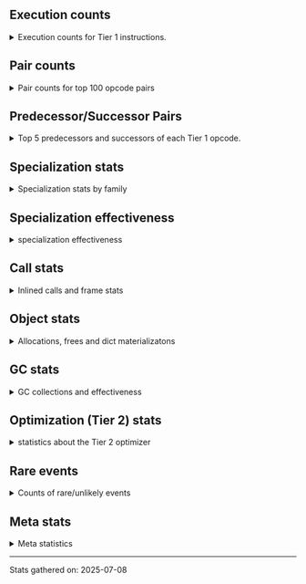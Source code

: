 ## Execution counts

<details>
<summary> Execution counts for Tier 1 instructions. </summary>


The "miss ratio" column shows the percentage of times the instruction
executed that it deoptimized. When this happens, the base unspecialized
instruction is not counted.

<table>
<thead>
<tr>
<th align="left">Name</th>
<th align="right">Base Count</th>
<th align="right">Head Count</th>
<th align="right">Change</th>
</tr>
</thead>
<tbody>
<tr>
<td align="left">LOAD_SMALL_INT</td>
<td align="right">8,039,880</td>
<td align="right">8,039,880</td>
<td align="right">0.0%</td>
</tr>
<tr>
<td align="left">LOAD_FAST_BORROW</td>
<td align="right">7,544,200</td>
<td align="right">7,544,200</td>
<td align="right">0.0%</td>
</tr>
<tr>
<td align="left">LOAD_FAST_BORROW_LOAD_FAST_BORROW</td>
<td align="right">5,132,380</td>
<td align="right">5,132,380</td>
<td align="right">0.0%</td>
</tr>
<tr>
<td align="left">STORE_FAST</td>
<td align="right">4,371,980</td>
<td align="right">4,371,980</td>
<td align="right">0.0%</td>
</tr>
<tr>
<td align="left">ENTER_EXECUTOR</td>
<td align="right">4,341,120</td>
<td align="right">4,341,120</td>
<td align="right">0.0%</td>
</tr>
<tr>
<td align="left">POP_JUMP_IF_FALSE</td>
<td align="right">3,288,280</td>
<td align="right">3,288,280</td>
<td align="right">0.0%</td>
</tr>
<tr>
<td align="left">BINARY_OP_SUBSCR_LIST_INT</td>
<td align="right">3,287,440</td>
<td align="right">3,287,440</td>
<td align="right">0.0%</td>
</tr>
<tr>
<td align="left">BINARY_OP_ADD_INT</td>
<td align="right">2,665,840</td>
<td align="right">2,665,840</td>
<td align="right">0.0%</td>
</tr>
<tr>
<td align="left">LOAD_CONST</td>
<td align="right">2,579,760</td>
<td align="right">2,579,760</td>
<td align="right">0.0%</td>
</tr>
<tr>
<td align="left">COMPARE_OP_INT</td>
<td align="right">2,550,980</td>
<td align="right">2,550,980</td>
<td align="right">0.0%</td>
</tr>
<tr>
<td align="left">PUSH_NULL</td>
<td align="right">1,917,680</td>
<td align="right">1,917,680</td>
<td align="right">0.0%</td>
</tr>
<tr>
<td align="left">COPY</td>
<td align="right">1,917,200</td>
<td align="right">1,917,200</td>
<td align="right">0.0%</td>
</tr>
<tr>
<td align="left">SWAP</td>
<td align="right">1,917,200</td>
<td align="right">1,917,200</td>
<td align="right">0.0%</td>
</tr>
<tr>
<td align="left">CALL_BUILTIN_FAST</td>
<td align="right">1,917,160</td>
<td align="right">1,917,160</td>
<td align="right">0.0%</td>
</tr>
<tr>
<td align="left">BINARY_OP_SUBTRACT_INT</td>
<td align="right">1,418,100</td>
<td align="right">1,418,100</td>
<td align="right">0.0%</td>
</tr>
<tr>
<td align="left">STORE_SUBSCR_LIST_INT</td>
<td align="right">1,188,320</td>
<td align="right">1,188,320</td>
<td align="right">0.0%</td>
</tr>
<tr>
<td align="left">BINARY_OP_SUBSCR_LIST_SLICE</td>
<td align="right">1,187,240</td>
<td align="right">1,187,240</td>
<td align="right">0.0%</td>
</tr>
<tr>
<td align="left">POP_TOP</td>
<td align="right">958,960</td>
<td align="right">958,960</td>
<td align="right">0.0%</td>
</tr>
<tr>
<td align="left">TO_BOOL_INT</td>
<td align="right">737,080</td>
<td align="right">737,080</td>
<td align="right">0.0%</td>
</tr>
<tr>
<td align="left">STORE_SLICE</td>
<td align="right">695,880</td>
<td align="right">695,880</td>
<td align="right">0.0%</td>
</tr>
<tr>
<td align="left">BUILD_SLICE</td>
<td align="right">695,880</td>
<td align="right">695,880</td>
<td align="right">0.0%</td>
</tr>
<tr>
<td align="left">NOT_TAKEN</td>
<td align="right">655,680</td>
<td align="right">655,680</td>
<td align="right">0.0%</td>
</tr>
<tr>
<td align="left">JUMP_BACKWARD_JIT</td>
<td align="right">491,580</td>
<td align="right">491,580</td>
<td align="right">0.0%</td>
</tr>
<tr>
<td align="left">NOP</td>
<td align="right">82,020</td>
<td align="right">82,020</td>
<td align="right">0.0%</td>
</tr>
<tr>
<td align="left">LOAD_FAST</td>
<td align="right">1,080</td>
<td align="right">1,080</td>
<td align="right">0.0%</td>
</tr>
<tr>
<td align="left">CALL</td>
<td align="right">840</td>
<td align="right">840</td>
<td align="right">0.0%</td>
</tr>
<tr>
<td align="left">BINARY_OP</td>
<td align="right">720</td>
<td align="right">720</td>
<td align="right">0.0%</td>
</tr>
<tr>
<td align="left">LOAD_ATTR</td>
<td align="right">660</td>
<td align="right">660</td>
<td align="right">0.0%</td>
</tr>
<tr>
<td align="left">RETURN_VALUE</td>
<td align="right">420</td>
<td align="right">420</td>
<td align="right">0.0%</td>
</tr>
<tr>
<td align="left">LOAD_GLOBAL</td>
<td align="right">400</td>
<td align="right">400</td>
<td align="right">0.0%</td>
</tr>
<tr>
<td align="left">COMPARE_OP</td>
<td align="right">280</td>
<td align="right">280</td>
<td align="right">0.0%</td>
</tr>
<tr>
<td align="left">RESUME_CHECK</td>
<td align="right">280</td>
<td align="right">280</td>
<td align="right">0.0%</td>
</tr>
<tr>
<td align="left">CALL_BUILTIN_CLASS</td>
<td align="right">240</td>
<td align="right">240</td>
<td align="right">0.0%</td>
</tr>
<tr>
<td align="left">CALL_NON_PY_GENERAL</td>
<td align="right">240</td>
<td align="right">240</td>
<td align="right">0.0%</td>
</tr>
<tr>
<td align="left">LOAD_GLOBAL_BUILTIN</td>
<td align="right">240</td>
<td align="right">240</td>
<td align="right">0.0%</td>
</tr>
<tr>
<td align="left">TO_BOOL</td>
<td align="right">160</td>
<td align="right">160</td>
<td align="right">0.0%</td>
</tr>
<tr>
<td align="left">CALL_PY_EXACT_ARGS</td>
<td align="right">160</td>
<td align="right">160</td>
<td align="right">0.0%</td>
</tr>
<tr>
<td align="left">LOAD_ATTR_INSTANCE_VALUE</td>
<td align="right">160</td>
<td align="right">160</td>
<td align="right">0.0%</td>
</tr>
<tr>
<td align="left">LOAD_GLOBAL_MODULE</td>
<td align="right">160</td>
<td align="right">160</td>
<td align="right">0.0%</td>
</tr>
<tr>
<td align="left">RESUME</td>
<td align="right">140</td>
<td align="right">140</td>
<td align="right">0.0%</td>
</tr>
<tr>
<td align="left">BUILD_TUPLE</td>
<td align="right">120</td>
<td align="right">120</td>
<td align="right">0.0%</td>
</tr>
<tr>
<td align="left">LOAD_ATTR_MODULE</td>
<td align="right">120</td>
<td align="right">120</td>
<td align="right">0.0%</td>
</tr>
<tr>
<td align="left">JUMP_BACKWARD</td>
<td align="right">100</td>
<td align="right">100</td>
<td align="right">0.0%</td>
</tr>
<tr>
<td align="left">STORE_SUBSCR</td>
<td align="right">80</td>
<td align="right">80</td>
<td align="right">0.0%</td>
</tr>
<tr>
<td align="left">FOR_ITER</td>
<td align="right">80</td>
<td align="right">80</td>
<td align="right">0.0%</td>
</tr>
<tr>
<td align="left">LOAD_ATTR_METHOD_NO_DICT</td>
<td align="right">80</td>
<td align="right">80</td>
<td align="right">0.0%</td>
</tr>
<tr>
<td align="left">LOAD_ATTR_METHOD_WITH_VALUES</td>
<td align="right">80</td>
<td align="right">80</td>
<td align="right">0.0%</td>
</tr>
<tr>
<td align="left">CALL_FUNCTION_EX</td>
<td align="right">60</td>
<td align="right">60</td>
<td align="right">0.0%</td>
</tr>
<tr>
<td align="left">INTERPRETER_EXIT</td>
<td align="right">60</td>
<td align="right">60</td>
<td align="right">0.0%</td>
</tr>
<tr>
<td align="left">MAKE_FUNCTION</td>
<td align="right">60</td>
<td align="right">60</td>
<td align="right">0.0%</td>
</tr>
<tr>
<td align="left">POP_ITER</td>
<td align="right">60</td>
<td align="right">60</td>
<td align="right">0.0%</td>
</tr>
<tr>
<td align="left">COPY_FREE_VARS</td>
<td align="right">60</td>
<td align="right">60</td>
<td align="right">0.0%</td>
</tr>
<tr>
<td align="left">IS_OP</td>
<td align="right">60</td>
<td align="right">60</td>
<td align="right">0.0%</td>
</tr>
<tr>
<td align="left">JUMP_FORWARD</td>
<td align="right">60</td>
<td align="right">60</td>
<td align="right">0.0%</td>
</tr>
<tr>
<td align="left">LOAD_DEREF</td>
<td align="right">60</td>
<td align="right">60</td>
<td align="right">0.0%</td>
</tr>
<tr>
<td align="left">LOAD_FAST_LOAD_FAST</td>
<td align="right">60</td>
<td align="right">60</td>
<td align="right">0.0%</td>
</tr>
<tr>
<td align="left">MAKE_CELL</td>
<td align="right">60</td>
<td align="right">60</td>
<td align="right">0.0%</td>
</tr>
<tr>
<td align="left">POP_JUMP_IF_NOT_NONE</td>
<td align="right">60</td>
<td align="right">60</td>
<td align="right">0.0%</td>
</tr>
<tr>
<td align="left">POP_JUMP_IF_TRUE</td>
<td align="right">60</td>
<td align="right">60</td>
<td align="right">0.0%</td>
</tr>
<tr>
<td align="left">SET_FUNCTION_ATTRIBUTE</td>
<td align="right">60</td>
<td align="right">60</td>
<td align="right">0.0%</td>
</tr>
<tr>
<td align="left">STORE_DEREF</td>
<td align="right">60</td>
<td align="right">60</td>
<td align="right">0.0%</td>
</tr>
<tr>
<td align="left">STORE_FAST_STORE_FAST</td>
<td align="right">60</td>
<td align="right">60</td>
<td align="right">0.0%</td>
</tr>
<tr>
<td align="left">UNPACK_SEQUENCE</td>
<td align="right">40</td>
<td align="right">40</td>
<td align="right">0.0%</td>
</tr>
<tr>
<td align="left">BINARY_OP_SUBSCR_TUPLE_INT</td>
<td align="right">40</td>
<td align="right">40</td>
<td align="right">0.0%</td>
</tr>
<tr>
<td align="left">BINARY_OP_SUBTRACT_FLOAT</td>
<td align="right">40</td>
<td align="right">40</td>
<td align="right">0.0%</td>
</tr>
<tr>
<td align="left">CALL_METHOD_DESCRIPTOR_NOARGS</td>
<td align="right">40</td>
<td align="right">40</td>
<td align="right">0.0%</td>
</tr>
<tr>
<td align="left">CALL_METHOD_DESCRIPTOR_O</td>
<td align="right">40</td>
<td align="right">40</td>
<td align="right">0.0%</td>
</tr>
<tr>
<td align="left">CALL_PY_GENERAL</td>
<td align="right">40</td>
<td align="right">40</td>
<td align="right">0.0%</td>
</tr>
<tr>
<td align="left">TO_BOOL_BOOL</td>
<td align="right">40</td>
<td align="right">40</td>
<td align="right">0.0%</td>
</tr>
<tr>
<td align="left">UNPACK_SEQUENCE_TWO_TUPLE</td>
<td align="right">40</td>
<td align="right">40</td>
<td align="right">0.0%</td>
</tr>
</tbody>
</table>


</details>

## Pair counts

<details>
<summary> Pair counts for top 100 opcode pairs </summary>


Pairs of specialized operations that deoptimize and are then followed by
the corresponding unspecialized instruction are not counted as pairs.

Not included in comparative output.


</details>

## Predecessor/Successor Pairs

<details>
<summary> Top 5 predecessors and successors of each Tier 1 opcode. </summary>


This does not include the unspecialized instructions that occur after a
specialized instruction deoptimizes.

Not included in comparative output.


</details>

## Specialization stats

<details>
<summary> Specialization stats by family </summary>

### BINARY_OP

<details>
<summary> specialization stats for BINARY_OP family </summary>

<table>
<thead>
<tr>
<th align="left">Kind</th>
<th align="right">Base Count</th>
<th align="right">Base Ratio</th>
<th align="right">Head Count</th>
<th align="right">Head Ratio</th>
<th align="right">Change</th>
</tr>
</thead>
<tbody>
<tr>
<td align="left">
deferred
<details>
<summary>ⓘ</summary>

Lists the number of "deferred" (i.e. not specialized) instructions executed.
</details>
</td>
<td align="right">360</td>
<td align="right">0.0%</td>
<td align="right">360</td>
<td align="right">0.0%</td>
<td align="right">0.0%</td>
</tr>
<tr>
<td align="left">
hit
<details>
<summary>ⓘ</summary>

Specialized instructions that complete.
</details>
</td>
<td align="right">887,312,280</td>
<td align="right">100.0%</td>
<td align="right">887,312,280</td>
<td align="right">100.0%</td>
<td align="right">0.0%</td>
</tr>
</tbody>
</table>

<table>
<thead>
<tr>
<th align="left">Success</th>
<th align="right">Base Count</th>
<th align="right">Base Ratio</th>
<th align="right">Head Count</th>
<th align="right">Head Ratio</th>
<th align="right">Change</th>
</tr>
</thead>
<tbody>
<tr>
<td align="left">Success</td>
<td align="right">360</td>
<td align="right">100.0%</td>
<td align="right">360</td>
<td align="right">100.0%</td>
<td align="right">0.0%</td>
</tr>
<tr>
<td align="left">Failure</td>
<td align="right">0</td>
<td align="right">0.0%</td>
<td align="right">0</td>
<td align="right">0.0%</td>
<td align="right"></td>
</tr>
</tbody>
</table>


</details>

### CALL

<details>
<summary> specialization stats for CALL family </summary>

<table>
<thead>
<tr>
<th align="left">Kind</th>
<th align="right">Base Count</th>
<th align="right">Base Ratio</th>
<th align="right">Head Count</th>
<th align="right">Head Ratio</th>
<th align="right">Change</th>
</tr>
</thead>
<tbody>
<tr>
<td align="left">
deferred
<details>
<summary>ⓘ</summary>

Lists the number of "deferred" (i.e. not specialized) instructions executed.
</details>
</td>
<td align="right">420</td>
<td align="right">0.0%</td>
<td align="right">420</td>
<td align="right">0.0%</td>
<td align="right">0.0%</td>
</tr>
<tr>
<td align="left">
hit
<details>
<summary>ⓘ</summary>

Specialized instructions that complete.
</details>
</td>
<td align="right">74,823,920</td>
<td align="right">100.0%</td>
<td align="right">74,823,920</td>
<td align="right">100.0%</td>
<td align="right">0.0%</td>
</tr>
</tbody>
</table>

<table>
<thead>
<tr>
<th align="left">Success</th>
<th align="right">Base Count</th>
<th align="right">Base Ratio</th>
<th align="right">Head Count</th>
<th align="right">Head Ratio</th>
<th align="right">Change</th>
</tr>
</thead>
<tbody>
<tr>
<td align="left">Success</td>
<td align="right">420</td>
<td align="right">100.0%</td>
<td align="right">420</td>
<td align="right">100.0%</td>
<td align="right">0.0%</td>
</tr>
<tr>
<td align="left">Failure</td>
<td align="right">0</td>
<td align="right">0.0%</td>
<td align="right">0</td>
<td align="right">0.0%</td>
<td align="right"></td>
</tr>
</tbody>
</table>


</details>

### COMPARE_OP

<details>
<summary> specialization stats for COMPARE_OP family </summary>

<table>
<thead>
<tr>
<th align="left">Kind</th>
<th align="right">Base Count</th>
<th align="right">Base Ratio</th>
<th align="right">Head Count</th>
<th align="right">Head Ratio</th>
<th align="right">Change</th>
</tr>
</thead>
<tbody>
<tr>
<td align="left">
deferred
<details>
<summary>ⓘ</summary>

Lists the number of "deferred" (i.e. not specialized) instructions executed.
</details>
</td>
<td align="right">140</td>
<td align="right">0.0%</td>
<td align="right">140</td>
<td align="right">0.0%</td>
<td align="right">0.0%</td>
</tr>
<tr>
<td align="left">
hit
<details>
<summary>ⓘ</summary>

Specialized instructions that complete.
</details>
</td>
<td align="right">170,598,460</td>
<td align="right">100.0%</td>
<td align="right">170,598,460</td>
<td align="right">100.0%</td>
<td align="right">0.0%</td>
</tr>
</tbody>
</table>

<table>
<thead>
<tr>
<th align="left">Success</th>
<th align="right">Base Count</th>
<th align="right">Base Ratio</th>
<th align="right">Head Count</th>
<th align="right">Head Ratio</th>
<th align="right">Change</th>
</tr>
</thead>
<tbody>
<tr>
<td align="left">Success</td>
<td align="right">140</td>
<td align="right">100.0%</td>
<td align="right">140</td>
<td align="right">100.0%</td>
<td align="right">0.0%</td>
</tr>
<tr>
<td align="left">Failure</td>
<td align="right">0</td>
<td align="right">0.0%</td>
<td align="right">0</td>
<td align="right">0.0%</td>
<td align="right"></td>
</tr>
</tbody>
</table>


</details>

### FOR_ITER

<details>
<summary> specialization stats for FOR_ITER family </summary>

<table>
<thead>
<tr>
<th align="left">Kind</th>
<th align="right">Base Count</th>
<th align="right">Base Ratio</th>
<th align="right">Head Count</th>
<th align="right">Head Ratio</th>
<th align="right">Change</th>
</tr>
</thead>
<tbody>
<tr>
<td align="left">
deferred
<details>
<summary>ⓘ</summary>

Lists the number of "deferred" (i.e. not specialized) instructions executed.
</details>
</td>
<td align="right">60</td>
<td align="right">75.0%</td>
<td align="right">60</td>
<td align="right">75.0%</td>
<td align="right">0.0%</td>
</tr>
</tbody>
</table>

<table>
<thead>
<tr>
<th align="left">Success</th>
<th align="right">Base Count</th>
<th align="right">Base Ratio</th>
<th align="right">Head Count</th>
<th align="right">Head Ratio</th>
<th align="right">Change</th>
</tr>
</thead>
<tbody>
<tr>
<td align="left">Success</td>
<td align="right">0</td>
<td align="right">0.0%</td>
<td align="right">0</td>
<td align="right">0.0%</td>
<td align="right"></td>
</tr>
<tr>
<td align="left">Failure</td>
<td align="right">20</td>
<td align="right">100.0%</td>
<td align="right">20</td>
<td align="right">100.0%</td>
<td align="right">0.0%</td>
</tr>
</tbody>
</table>

<table>
<thead>
<tr>
<th align="left">Failure kind</th>
<th align="right">Base Count</th>
<th align="right">Base Ratio</th>
<th align="right">Head Count</th>
<th align="right">Head Ratio</th>
<th align="right">Change</th>
</tr>
</thead>
<tbody>
<tr>
<td align="left">dict values</td>
<td align="right">20</td>
<td align="right">100.0%</td>
<td align="right">20</td>
<td align="right">100.0%</td>
<td align="right">0.0%</td>
</tr>
</tbody>
</table>


</details>

### LOAD_ATTR

<details>
<summary> specialization stats for LOAD_ATTR family </summary>

<table>
<thead>
<tr>
<th align="left">Kind</th>
<th align="right">Base Count</th>
<th align="right">Base Ratio</th>
<th align="right">Head Count</th>
<th align="right">Head Ratio</th>
<th align="right">Change</th>
</tr>
</thead>
<tbody>
<tr>
<td align="left">
deferred
<details>
<summary>ⓘ</summary>

Lists the number of "deferred" (i.e. not specialized) instructions executed.
</details>
</td>
<td align="right">400</td>
<td align="right">36.4%</td>
<td align="right">400</td>
<td align="right">36.4%</td>
<td align="right">0.0%</td>
</tr>
<tr>
<td align="left">
hit
<details>
<summary>ⓘ</summary>

Specialized instructions that complete.
</details>
</td>
<td align="right">440</td>
<td align="right">40.0%</td>
<td align="right">440</td>
<td align="right">40.0%</td>
<td align="right">0.0%</td>
</tr>
</tbody>
</table>

<table>
<thead>
<tr>
<th align="left">Success</th>
<th align="right">Base Count</th>
<th align="right">Base Ratio</th>
<th align="right">Head Count</th>
<th align="right">Head Ratio</th>
<th align="right">Change</th>
</tr>
</thead>
<tbody>
<tr>
<td align="left">Success</td>
<td align="right">200</td>
<td align="right">76.9%</td>
<td align="right">200</td>
<td align="right">76.9%</td>
<td align="right">0.0%</td>
</tr>
<tr>
<td align="left">Failure</td>
<td align="right">60</td>
<td align="right">23.1%</td>
<td align="right">60</td>
<td align="right">23.1%</td>
<td align="right">0.0%</td>
</tr>
</tbody>
</table>

<table>
<thead>
<tr>
<th align="left">Failure kind</th>
<th align="right">Base Count</th>
<th align="right">Base Ratio</th>
<th align="right">Head Count</th>
<th align="right">Head Ratio</th>
<th align="right">Change</th>
</tr>
</thead>
<tbody>
<tr>
<td align="left">method</td>
<td align="right">40</td>
<td align="right">66.7%</td>
<td align="right">40</td>
<td align="right">66.7%</td>
<td align="right">0.0%</td>
</tr>
</tbody>
</table>


</details>

### LOAD_GLOBAL

<details>
<summary> specialization stats for LOAD_GLOBAL family </summary>

<table>
<thead>
<tr>
<th align="left">Kind</th>
<th align="right">Base Count</th>
<th align="right">Base Ratio</th>
<th align="right">Head Count</th>
<th align="right">Head Ratio</th>
<th align="right">Change</th>
</tr>
</thead>
<tbody>
<tr>
<td align="left">
deferred
<details>
<summary>ⓘ</summary>

Lists the number of "deferred" (i.e. not specialized) instructions executed.
</details>
</td>
<td align="right">200</td>
<td align="right">25.0%</td>
<td align="right">200</td>
<td align="right">25.0%</td>
<td align="right">0.0%</td>
</tr>
<tr>
<td align="left">
hit
<details>
<summary>ⓘ</summary>

Specialized instructions that complete.
</details>
</td>
<td align="right">400</td>
<td align="right">50.0%</td>
<td align="right">400</td>
<td align="right">50.0%</td>
<td align="right">0.0%</td>
</tr>
</tbody>
</table>

<table>
<thead>
<tr>
<th align="left">Success</th>
<th align="right">Base Count</th>
<th align="right">Base Ratio</th>
<th align="right">Head Count</th>
<th align="right">Head Ratio</th>
<th align="right">Change</th>
</tr>
</thead>
<tbody>
<tr>
<td align="left">Success</td>
<td align="right">200</td>
<td align="right">100.0%</td>
<td align="right">200</td>
<td align="right">100.0%</td>
<td align="right">0.0%</td>
</tr>
<tr>
<td align="left">Failure</td>
<td align="right">0</td>
<td align="right">0.0%</td>
<td align="right">0</td>
<td align="right">0.0%</td>
<td align="right"></td>
</tr>
</tbody>
</table>


</details>

### STORE_SLICE

<details>
<summary> specialization stats for STORE_SLICE family </summary>

<table>
<thead>
<tr>
<th align="left">Kind</th>
<th align="right">Base Count</th>
<th align="right">Base Ratio</th>
<th align="right">Head Count</th>
<th align="right">Head Ratio</th>
<th align="right">Change</th>
</tr>
</thead>
<tbody>
<tr>
<td align="left">
deferred
<details>
<summary>ⓘ</summary>

Lists the number of "deferred" (i.e. not specialized) instructions executed.
</details>
</td>
<td align="right">695,880</td>
<td align="right">100.0%</td>
<td align="right">695,880</td>
<td align="right">100.0%</td>
<td align="right">0.0%</td>
</tr>
</tbody>
</table>


</details>

### STORE_SUBSCR

<details>
<summary> specialization stats for STORE_SUBSCR family </summary>

<table>
<thead>
<tr>
<th align="left">Kind</th>
<th align="right">Base Count</th>
<th align="right">Base Ratio</th>
<th align="right">Head Count</th>
<th align="right">Head Ratio</th>
<th align="right">Change</th>
</tr>
</thead>
<tbody>
<tr>
<td align="left">
deferred
<details>
<summary>ⓘ</summary>

Lists the number of "deferred" (i.e. not specialized) instructions executed.
</details>
</td>
<td align="right">40</td>
<td align="right">0.0%</td>
<td align="right">40</td>
<td align="right">0.0%</td>
<td align="right">0.0%</td>
</tr>
<tr>
<td align="left">
hit
<details>
<summary>ⓘ</summary>

Specialized instructions that complete.
</details>
</td>
<td align="right">53,050,700</td>
<td align="right">100.0%</td>
<td align="right">53,050,700</td>
<td align="right">100.0%</td>
<td align="right">0.0%</td>
</tr>
</tbody>
</table>

<table>
<thead>
<tr>
<th align="left">Success</th>
<th align="right">Base Count</th>
<th align="right">Base Ratio</th>
<th align="right">Head Count</th>
<th align="right">Head Ratio</th>
<th align="right">Change</th>
</tr>
</thead>
<tbody>
<tr>
<td align="left">Success</td>
<td align="right">40</td>
<td align="right">100.0%</td>
<td align="right">40</td>
<td align="right">100.0%</td>
<td align="right">0.0%</td>
</tr>
<tr>
<td align="left">Failure</td>
<td align="right">0</td>
<td align="right">0.0%</td>
<td align="right">0</td>
<td align="right">0.0%</td>
<td align="right"></td>
</tr>
</tbody>
</table>


</details>

### TO_BOOL

<details>
<summary> specialization stats for TO_BOOL family </summary>

<table>
<thead>
<tr>
<th align="left">Kind</th>
<th align="right">Base Count</th>
<th align="right">Base Ratio</th>
<th align="right">Head Count</th>
<th align="right">Head Ratio</th>
<th align="right">Change</th>
</tr>
</thead>
<tbody>
<tr>
<td align="left">
deferred
<details>
<summary>ⓘ</summary>

Lists the number of "deferred" (i.e. not specialized) instructions executed.
</details>
</td>
<td align="right">100</td>
<td align="right">0.0%</td>
<td align="right">100</td>
<td align="right">0.0%</td>
<td align="right">0.0%</td>
</tr>
<tr>
<td align="left">
hit
<details>
<summary>ⓘ</summary>

Specialized instructions that complete.
</details>
</td>
<td align="right">121,111,520</td>
<td align="right">100.0%</td>
<td align="right">121,111,520</td>
<td align="right">100.0%</td>
<td align="right">0.0%</td>
</tr>
</tbody>
</table>

<table>
<thead>
<tr>
<th align="left">Success</th>
<th align="right">Base Count</th>
<th align="right">Base Ratio</th>
<th align="right">Head Count</th>
<th align="right">Head Ratio</th>
<th align="right">Change</th>
</tr>
</thead>
<tbody>
<tr>
<td align="left">Success</td>
<td align="right">40</td>
<td align="right">66.7%</td>
<td align="right">40</td>
<td align="right">66.7%</td>
<td align="right">0.0%</td>
</tr>
<tr>
<td align="left">Failure</td>
<td align="right">20</td>
<td align="right">33.3%</td>
<td align="right">20</td>
<td align="right">33.3%</td>
<td align="right">0.0%</td>
</tr>
</tbody>
</table>

<table>
<thead>
<tr>
<th align="left">Failure kind</th>
<th align="right">Base Count</th>
<th align="right">Base Ratio</th>
<th align="right">Head Count</th>
<th align="right">Head Ratio</th>
<th align="right">Change</th>
</tr>
</thead>
<tbody>
<tr>
<td align="left">sequence</td>
<td align="right">20</td>
<td align="right">100.0%</td>
<td align="right">20</td>
<td align="right">100.0%</td>
<td align="right">0.0%</td>
</tr>
</tbody>
</table>


</details>

### UNPACK_SEQUENCE

<details>
<summary> specialization stats for UNPACK_SEQUENCE family </summary>

<table>
<thead>
<tr>
<th align="left">Kind</th>
<th align="right">Base Count</th>
<th align="right">Base Ratio</th>
<th align="right">Head Count</th>
<th align="right">Head Ratio</th>
<th align="right">Change</th>
</tr>
</thead>
<tbody>
<tr>
<td align="left">
deferred
<details>
<summary>ⓘ</summary>

Lists the number of "deferred" (i.e. not specialized) instructions executed.
</details>
</td>
<td align="right">20</td>
<td align="right">25.0%</td>
<td align="right">20</td>
<td align="right">25.0%</td>
<td align="right">0.0%</td>
</tr>
<tr>
<td align="left">
hit
<details>
<summary>ⓘ</summary>

Specialized instructions that complete.
</details>
</td>
<td align="right">40</td>
<td align="right">50.0%</td>
<td align="right">40</td>
<td align="right">50.0%</td>
<td align="right">0.0%</td>
</tr>
</tbody>
</table>

<table>
<thead>
<tr>
<th align="left">Success</th>
<th align="right">Base Count</th>
<th align="right">Base Ratio</th>
<th align="right">Head Count</th>
<th align="right">Head Ratio</th>
<th align="right">Change</th>
</tr>
</thead>
<tbody>
<tr>
<td align="left">Success</td>
<td align="right">20</td>
<td align="right">100.0%</td>
<td align="right">20</td>
<td align="right">100.0%</td>
<td align="right">0.0%</td>
</tr>
<tr>
<td align="left">Failure</td>
<td align="right">0</td>
<td align="right">0.0%</td>
<td align="right">0</td>
<td align="right">0.0%</td>
<td align="right"></td>
</tr>
</tbody>
</table>


</details>


</details>

## Specialization effectiveness

<details>
<summary> specialization effectiveness </summary>


All entries are execution counts. Should add up to the total number of
Tier 1 instructions executed.

<table>
<thead>
<tr>
<th align="left">Instructions</th>
<th align="right">Base Count</th>
<th align="right">Base Ratio</th>
<th align="right">Head Count</th>
<th align="right">Head Ratio</th>
<th align="right">Change</th>
</tr>
</thead>
<tbody>
<tr>
<td align="left">
Basic
<details>
<summary>ⓘ</summary>

Instructions that are not and cannot be specialized, e.g. `LOAD_FAST`.
</details>
</td>
<td align="right">43,444,980</td>
<td align="right">72.9%</td>
<td align="right">43,444,980</td>
<td align="right">72.9%</td>
<td align="right">0.0%</td>
</tr>
<tr>
<td align="left">
Not specialized
<details>
<summary>ⓘ</summary>

Instructions that could be specialized but aren't, e.g. `LOAD_ATTR`, `BINARY_SLICE`.
</details>
</td>
<td align="right">699,140</td>
<td align="right">1.2%</td>
<td align="right">699,140</td>
<td align="right">1.2%</td>
<td align="right">0.0%</td>
</tr>
<tr>
<td align="left">
Specialized hits
<details>
<summary>ⓘ</summary>

Specialized instructions, e.g. `LOAD_ATTR_MODULE` that complete.
</details>
</td>
<td align="right">15,445,780</td>
<td align="right">25.9%</td>
<td align="right">15,445,780</td>
<td align="right">25.9%</td>
<td align="right">0.0%</td>
</tr>
<tr>
<td align="left">
Specialized misses
<details>
<summary>ⓘ</summary>

Specialized instructions, e.g. `LOAD_ATTR_MODULE` that deopt.
</details>
</td>
<td align="right">0</td>
<td align="right">0.0%</td>
<td align="right">0</td>
<td align="right">0.0%</td>
<td align="right"></td>
</tr>
</tbody>
</table>

### Deferred by instruction

<details>
<summary> Breakdown of deferred (not specialized) instruction counts by family </summary>

<table>
<thead>
<tr>
<th align="left">Name</th>
<th align="right">Base Count</th>
<th align="right">Base Ratio</th>
<th align="right">Head Count</th>
<th align="right">Head Ratio</th>
<th align="right">Change</th>
</tr>
</thead>
<tbody>
<tr>
<td align="left">STORE_SLICE</td>
<td align="right">695,880</td>
<td align="right">99.8%</td>
<td align="right">695,880</td>
<td align="right">99.8%</td>
<td align="right">0.0%</td>
</tr>
<tr>
<td align="left">CALL</td>
<td align="right">420</td>
<td align="right">0.1%</td>
<td align="right">420</td>
<td align="right">0.1%</td>
<td align="right">0.0%</td>
</tr>
<tr>
<td align="left">LOAD_ATTR</td>
<td align="right">400</td>
<td align="right">0.1%</td>
<td align="right">400</td>
<td align="right">0.1%</td>
<td align="right">0.0%</td>
</tr>
<tr>
<td align="left">BINARY_OP</td>
<td align="right">360</td>
<td align="right">0.1%</td>
<td align="right">360</td>
<td align="right">0.1%</td>
<td align="right">0.0%</td>
</tr>
<tr>
<td align="left">LOAD_GLOBAL</td>
<td align="right">200</td>
<td align="right">0.0%</td>
<td align="right">200</td>
<td align="right">0.0%</td>
<td align="right">0.0%</td>
</tr>
<tr>
<td align="left">COMPARE_OP</td>
<td align="right">140</td>
<td align="right">0.0%</td>
<td align="right">140</td>
<td align="right">0.0%</td>
<td align="right">0.0%</td>
</tr>
<tr>
<td align="left">TO_BOOL</td>
<td align="right">100</td>
<td align="right">0.0%</td>
<td align="right">100</td>
<td align="right">0.0%</td>
<td align="right">0.0%</td>
</tr>
<tr>
<td align="left">FOR_ITER</td>
<td align="right">60</td>
<td align="right">0.0%</td>
<td align="right">60</td>
<td align="right">0.0%</td>
<td align="right">0.0%</td>
</tr>
<tr>
<td align="left">STORE_SUBSCR</td>
<td align="right">40</td>
<td align="right">0.0%</td>
<td align="right">40</td>
<td align="right">0.0%</td>
<td align="right">0.0%</td>
</tr>
<tr>
<td align="left">UNPACK_SEQUENCE</td>
<td align="right">20</td>
<td align="right">0.0%</td>
<td align="right">20</td>
<td align="right">0.0%</td>
<td align="right">0.0%</td>
</tr>
</tbody>
</table>


</details>

### Misses by instruction

<details>
<summary> Breakdown of misses (specialized deopts) instruction counts by family </summary>


</details>


</details>

## Call stats

<details>
<summary> Inlined calls and frame stats </summary>


This shows what fraction of calls to Python functions are inlined (i.e.
not having a call at the C level) and for those that are not, where the
call comes from.  The various categories overlap.

Also includes the count of frame objects created.

<table>
<thead>
<tr>
<th align="left"></th>
<th align="right">Base Count</th>
<th align="right">Base Ratio</th>
<th align="right">Head Count</th>
<th align="right">Head Ratio</th>
<th align="right">Change</th>
</tr>
</thead>
<tbody>
<tr>
<td align="left">Calls to PyEval_EvalDefault</td>
<td align="right">120</td>
<td align="right">28.6%</td>
<td align="right">120</td>
<td align="right">28.6%</td>
<td align="right">0.0%</td>
</tr>
<tr>
<td align="left">Calls to Python functions inlined</td>
<td align="right">300</td>
<td align="right">71.4%</td>
<td align="right">300</td>
<td align="right">71.4%</td>
<td align="right">0.0%</td>
</tr>
<tr>
<td align="left">Calls via PyEval_EvalFrame (total)</td>
<td align="right">120</td>
<td align="right">28.6%</td>
<td align="right">120</td>
<td align="right">28.6%</td>
<td align="right">0.0%</td>
</tr>
<tr>
<td align="left">Calls via PyEval_EvalFrame (vector)</td>
<td align="right">120</td>
<td align="right">28.6%</td>
<td align="right">120</td>
<td align="right">28.6%</td>
<td align="right">0.0%</td>
</tr>
<tr>
<td align="left">Calls via PyEval_EvalFrame (generator)</td>
<td align="right">0</td>
<td align="right">0.0%</td>
<td align="right">0</td>
<td align="right">0.0%</td>
<td align="right"></td>
</tr>
<tr>
<td align="left">Calls via PyEval_EvalFrame (legacy)</td>
<td align="right">0</td>
<td align="right">0.0%</td>
<td align="right">0</td>
<td align="right">0.0%</td>
<td align="right"></td>
</tr>
<tr>
<td align="left">Calls via PyEval_EvalFrame (function vectorcall)</td>
<td align="right">120</td>
<td align="right">28.6%</td>
<td align="right">120</td>
<td align="right">28.6%</td>
<td align="right">0.0%</td>
</tr>
<tr>
<td align="left">Calls via PyEval_EvalFrame (build class)</td>
<td align="right">0</td>
<td align="right">0.0%</td>
<td align="right">0</td>
<td align="right">0.0%</td>
<td align="right"></td>
</tr>
<tr>
<td align="left">Calls via PyEval_EvalFrame (slot)</td>
<td align="right">0</td>
<td align="right">0.0%</td>
<td align="right">0</td>
<td align="right">0.0%</td>
<td align="right"></td>
</tr>
<tr>
<td align="left">Calls via PyEval_EvalFrame (function ex)</td>
<td align="right">0</td>
<td align="right">0.0%</td>
<td align="right">0</td>
<td align="right">0.0%</td>
<td align="right"></td>
</tr>
<tr>
<td align="left">Calls via PyEval_EvalFrame (api)</td>
<td align="right">0</td>
<td align="right">0.0%</td>
<td align="right">0</td>
<td align="right">0.0%</td>
<td align="right"></td>
</tr>
<tr>
<td align="left">Calls via PyEval_EvalFrame (method)</td>
<td align="right">0</td>
<td align="right">0.0%</td>
<td align="right">0</td>
<td align="right">0.0%</td>
<td align="right"></td>
</tr>
<tr>
<td align="left">Frame objects created</td>
<td align="right">0</td>
<td align="right">0.0%</td>
<td align="right">0</td>
<td align="right">0.0%</td>
<td align="right"></td>
</tr>
<tr>
<td align="left">Frames pushed</td>
<td align="right">420</td>
<td align="right">100.0%</td>
<td align="right">420</td>
<td align="right">100.0%</td>
<td align="right">0.0%</td>
</tr>
</tbody>
</table>


</details>

## Object stats

<details>
<summary> Allocations, frees and dict materializatons </summary>


Below, "allocations" means "allocations that are not from a freelist".
Total allocations = "Allocations from freelist" + "Allocations".

"Inline values" is the number of values arrays inlined into objects.

The cache hit/miss numbers are for the MRO cache, split into dunder and
other names.

<table>
<thead>
<tr>
<th align="left"></th>
<th align="right">Base Count</th>
<th align="right">Base Ratio</th>
<th align="right">Head Count</th>
<th align="right">Head Ratio</th>
<th align="right">Change</th>
</tr>
</thead>
<tbody>
<tr>
<td align="left">Method cache collisions</td>
<td align="right">129</td>
<td align="right"></td>
<td align="right">117</td>
<td align="right"></td>
<td align="right">-9.3%</td>
</tr>
<tr>
<td align="left">Method cache misses</td>
<td align="right">169</td>
<td align="right"></td>
<td align="right">161</td>
<td align="right"></td>
<td align="right">-4.7%</td>
</tr>
<tr>
<td align="left">Method cache hits</td>
<td align="right">431</td>
<td align="right"></td>
<td align="right">439</td>
<td align="right"></td>
<td align="right">1.9%</td>
</tr>
<tr>
<td align="left">Mortal decrefs</td>
<td align="right">534,036,229</td>
<td align="right">18.7%</td>
<td align="right">534,036,223</td>
<td align="right">18.7%</td>
<td align="right">-0.0%</td>
</tr>
<tr>
<td align="left">Mortal increfs</td>
<td align="right">207,752,563</td>
<td align="right">8.1%</td>
<td align="right">207,752,561</td>
<td align="right">8.1%</td>
<td align="right">-0.0%</td>
</tr>
<tr>
<td align="left">Frees</td>
<td align="right">131,998,263</td>
<td align="right"></td>
<td align="right">131,998,262</td>
<td align="right"></td>
<td align="right">-0.0%</td>
</tr>
<tr>
<td align="left">Immortal increfs</td>
<td align="right">2,349,183,295</td>
<td align="right">91.6%</td>
<td align="right">2,349,183,281</td>
<td align="right">91.6%</td>
<td align="right">-0.0%</td>
</tr>
<tr>
<td align="left">Immortal decrefs</td>
<td align="right">2,313,163,989</td>
<td align="right">81.0%</td>
<td align="right">2,313,163,979</td>
<td align="right">81.0%</td>
<td align="right">-0.0%</td>
</tr>
<tr>
<td align="left">Allocations from freelist</td>
<td align="right">328,864,040</td>
<td align="right">71.4%</td>
<td align="right">328,864,040</td>
<td align="right">71.4%</td>
<td align="right">0.0%</td>
</tr>
<tr>
<td align="left">Frees to freelist</td>
<td align="right">328,864,120</td>
<td align="right"></td>
<td align="right">328,864,120</td>
<td align="right"></td>
<td align="right">0.0%</td>
</tr>
<tr>
<td align="left">Allocations</td>
<td align="right">131,999,080</td>
<td align="right">28.6%</td>
<td align="right">131,999,080</td>
<td align="right">28.6%</td>
<td align="right">0.0%</td>
</tr>
<tr>
<td align="left">Allocations to 512 bytes</td>
<td align="right">131,998,620</td>
<td align="right">28.6%</td>
<td align="right">131,998,620</td>
<td align="right">28.6%</td>
<td align="right">0.0%</td>
</tr>
<tr>
<td align="left">Allocations to 4 kbytes</td>
<td align="right">460</td>
<td align="right">0.0%</td>
<td align="right">460</td>
<td align="right">0.0%</td>
<td align="right">0.0%</td>
</tr>
<tr>
<td align="left">Allocations over 4 kbytes</td>
<td align="right">0</td>
<td align="right">0.0%</td>
<td align="right">0</td>
<td align="right">0.0%</td>
<td align="right"></td>
</tr>
<tr>
<td align="left">Inline values</td>
<td align="right">0</td>
<td align="right"></td>
<td align="right">0</td>
<td align="right"></td>
<td align="right"></td>
</tr>
<tr>
<td align="left">Interpreter mortal increfs</td>
<td align="right">4,342,640</td>
<td align="right">0.2%</td>
<td align="right">4,342,640</td>
<td align="right">0.2%</td>
<td align="right">0.0%</td>
</tr>
<tr>
<td align="left">Interpreter mortal decrefs</td>
<td align="right">6,923,060</td>
<td align="right">0.2%</td>
<td align="right">6,923,060</td>
<td align="right">0.2%</td>
<td align="right">0.0%</td>
</tr>
<tr>
<td align="left">Interpreter immortal increfs</td>
<td align="right">2,580,200</td>
<td align="right">0.1%</td>
<td align="right">2,580,200</td>
<td align="right">0.1%</td>
<td align="right">0.0%</td>
</tr>
<tr>
<td align="left">Interpreter immortal decrefs</td>
<td align="right">1,188,460</td>
<td align="right">0.0%</td>
<td align="right">1,188,460</td>
<td align="right">0.0%</td>
<td align="right">0.0%</td>
</tr>
<tr>
<td align="left">Materialize dict (on request)</td>
<td align="right">0</td>
<td align="right"></td>
<td align="right">0</td>
<td align="right"></td>
<td align="right"></td>
</tr>
<tr>
<td align="left">Materialize dict (new key)</td>
<td align="right">0</td>
<td align="right"></td>
<td align="right">0</td>
<td align="right"></td>
<td align="right"></td>
</tr>
<tr>
<td align="left">Materialize dict (too big)</td>
<td align="right">0</td>
<td align="right"></td>
<td align="right">0</td>
<td align="right"></td>
<td align="right"></td>
</tr>
<tr>
<td align="left">Materialize dict (str subclass)</td>
<td align="right">0</td>
<td align="right"></td>
<td align="right">0</td>
<td align="right"></td>
<td align="right"></td>
</tr>
<tr>
<td align="left">Method cache dunder hits</td>
<td align="right">0</td>
<td align="right"></td>
<td align="right">0</td>
<td align="right"></td>
<td align="right"></td>
</tr>
<tr>
<td align="left">Method cache dunder misses</td>
<td align="right">0</td>
<td align="right"></td>
<td align="right">0</td>
<td align="right"></td>
<td align="right"></td>
</tr>
</tbody>
</table>


</details>

## GC stats

<details>
<summary> GC collections and effectiveness </summary>


Collected/visits gives some measure of efficiency.

<table>
<thead>
<tr>
<th align="right">Generation</th>
<th align="right">Base Collections</th>
<th align="right">Base Objects collected</th>
<th align="right">Base Object visits</th>
<th align="right">Base Reachable from roots</th>
<th align="right">Base Not reachable from roots</th>
<th align="right">Head Collections</th>
<th align="right">Head Objects collected</th>
<th align="right">Head Object visits</th>
<th align="right">Head Reachable from roots</th>
<th align="right">Head Not reachable from roots</th>
</tr>
</thead>
<tbody>
<tr>
<td align="right">0</td>
<td align="right">0</td>
<td align="right">0</td>
<td align="right">0</td>
<td align="right">0</td>
<td align="right">0</td>
<td align="right">0</td>
<td align="right">0</td>
<td align="right">0</td>
<td align="right">0</td>
<td align="right">0</td>
</tr>
<tr>
<td align="right">1</td>
<td align="right">0</td>
<td align="right">0</td>
<td align="right">0</td>
<td align="right">0</td>
<td align="right">0</td>
<td align="right">0</td>
<td align="right">0</td>
<td align="right">0</td>
<td align="right">0</td>
<td align="right">0</td>
</tr>
<tr>
<td align="right">2</td>
<td align="right">0</td>
<td align="right">0</td>
<td align="right">0</td>
<td align="right">0</td>
<td align="right">0</td>
<td align="right">0</td>
<td align="right">0</td>
<td align="right">0</td>
<td align="right">0</td>
<td align="right">0</td>
</tr>
</tbody>
</table>


</details>

## Optimization (Tier 2) stats

<details>
<summary> statistics about the Tier 2 optimizer </summary>

<table>
<thead>
<tr>
<th align="left"></th>
<th align="right">Base Count</th>
<th align="right">Base Ratio</th>
<th align="right">Head Count</th>
<th align="right">Head Ratio</th>
<th align="right">Change</th>
</tr>
</thead>
<tbody>
<tr>
<td align="left">
Optimization attempts
<details>
<summary>ⓘ</summary>

The number of times a potential trace is identified.  Specifically, this occurs in the JUMP BACKWARD instruction when the counter reaches a threshold.
</details>
</td>
<td align="right">660</td>
<td align="right"></td>
<td align="right">660</td>
<td align="right"></td>
<td align="right">0.0%</td>
</tr>
<tr>
<td align="left">
Traces created
<details>
<summary>ⓘ</summary>

The number of traces that were successfully created.
</details>
</td>
<td align="right">660</td>
<td align="right">100.0%</td>
<td align="right">660</td>
<td align="right">100.0%</td>
<td align="right">0.0%</td>
</tr>
<tr>
<td align="left">
Trace stack overflow
<details>
<summary>ⓘ</summary>

A trace is truncated because it would require more than 5 stack frames.
</details>
</td>
<td align="right">0</td>
<td align="right">0.0%</td>
<td align="right">0</td>
<td align="right">0.0%</td>
<td align="right"></td>
</tr>
<tr>
<td align="left">
Trace stack underflow
<details>
<summary>ⓘ</summary>

A potential trace is abandoned because it pops more frames than it pushes.
</details>
</td>
<td align="right">0</td>
<td align="right">0.0%</td>
<td align="right">0</td>
<td align="right">0.0%</td>
<td align="right"></td>
</tr>
<tr>
<td align="left">
Trace too long
<details>
<summary>ⓘ</summary>

A trace is truncated because it is longer than the instruction buffer.
</details>
</td>
<td align="right">0</td>
<td align="right">0.0%</td>
<td align="right">0</td>
<td align="right">0.0%</td>
<td align="right"></td>
</tr>
<tr>
<td align="left">
Trace too short
<details>
<summary>ⓘ</summary>

A potential trace is abandoned because it is too short.
</details>
</td>
<td align="right">0</td>
<td align="right">0.0%</td>
<td align="right">0</td>
<td align="right">0.0%</td>
<td align="right"></td>
</tr>
<tr>
<td align="left">
Inner loop found
<details>
<summary>ⓘ</summary>

A trace is truncated because it has an inner loop
</details>
</td>
<td align="right">0</td>
<td align="right">0.0%</td>
<td align="right">0</td>
<td align="right">0.0%</td>
<td align="right"></td>
</tr>
<tr>
<td align="left">
Recursive call
<details>
<summary>ⓘ</summary>

A trace is truncated because it has a recursive call.
</details>
</td>
<td align="right">0</td>
<td align="right">0.0%</td>
<td align="right">0</td>
<td align="right">0.0%</td>
<td align="right"></td>
</tr>
<tr>
<td align="left">
Low confidence
<details>
<summary>ⓘ</summary>

A trace is abandoned because the likelihood of the jump to top being taken is too low.
</details>
</td>
<td align="right">0</td>
<td align="right">0.0%</td>
<td align="right">0</td>
<td align="right">0.0%</td>
<td align="right"></td>
</tr>
<tr>
<td align="left">
Unknown callee
<details>
<summary>ⓘ</summary>

A trace is abandoned because the target of a call is unknown.
</details>
</td>
<td align="right">0</td>
<td align="right">0.0%</td>
<td align="right">0</td>
<td align="right">0.0%</td>
<td align="right"></td>
</tr>
<tr>
<td align="left">
Executors invalidated
<details>
<summary>ⓘ</summary>

The number of executors that were invalidated due to watched dictionary changes.
</details>
</td>
<td align="right">0</td>
<td align="right">0.0%</td>
<td align="right">0</td>
<td align="right">0.0%</td>
<td align="right"></td>
</tr>
<tr>
<td align="left">
Traces executed
<details>
<summary>ⓘ</summary>

The number of traces that were executed
</details>
</td>
<td align="right">135,385,120</td>
<td align="right"></td>
<td align="right">135,385,120</td>
<td align="right"></td>
<td align="right">0.0%</td>
</tr>
<tr>
<td align="left">
Uops executed
<details>
<summary>ⓘ</summary>

The total number of uops (micro-operations) that were executed
</details>
</td>
<td align="right">8,375,528,060</td>
<td align="right">6,186.4%</td>
<td align="right">8,375,528,060</td>
<td align="right">6,186.4%</td>
<td align="right">0.0%</td>
</tr>
</tbody>
</table>

<table>
<thead>
<tr>
<th align="left"></th>
<th align="right">Base Count</th>
<th align="right">Base Ratio</th>
<th align="right">Head Count</th>
<th align="right">Head Ratio</th>
<th align="right">Change</th>
</tr>
</thead>
<tbody>
<tr>
<td align="left">
Optimizer attempts
<details>
<summary>ⓘ</summary>

The number of times the trace optimizer (_Py_uop_analyze_and_optimize) was run.
</details>
</td>
<td align="right">660</td>
<td align="right"></td>
<td align="right">660</td>
<td align="right"></td>
<td align="right">0.0%</td>
</tr>
<tr>
<td align="left">
Optimizer successes
<details>
<summary>ⓘ</summary>

The number of traces that were successfully optimized.
</details>
</td>
<td align="right">660</td>
<td align="right">100.0%</td>
<td align="right">660</td>
<td align="right">100.0%</td>
<td align="right">0.0%</td>
</tr>
<tr>
<td align="left">
Optimizer no memory
<details>
<summary>ⓘ</summary>

The number of optimizations that failed due to no memory.
</details>
</td>
<td align="right">0</td>
<td align="right">0.0%</td>
<td align="right">0</td>
<td align="right">0.0%</td>
<td align="right"></td>
</tr>
<tr>
<td align="left">
Remove globals builtins changed
<details>
<summary>ⓘ</summary>

The builtins changed during optimization
</details>
</td>
<td align="right">0</td>
<td align="right">0.0%</td>
<td align="right">0</td>
<td align="right">0.0%</td>
<td align="right"></td>
</tr>
<tr>
<td align="left">
Remove globals incorrect keys
<details>
<summary>ⓘ</summary>

The keys in the globals dictionary aren't what was expected
</details>
</td>
<td align="right">0</td>
<td align="right">0.0%</td>
<td align="right">0</td>
<td align="right">0.0%</td>
<td align="right"></td>
</tr>
</tbody>
</table>

### JIT memory stats

<details>
<summary> JIT memory stats </summary>

<table>
<thead>
<tr>
<th align="left"></th>
<th align="right">Base Size (bytes)</th>
<th align="right">Base Ratio</th>
<th align="right">Head Size (bytes)</th>
<th align="right">Head Ratio</th>
<th align="right">Change</th>
</tr>
</thead>
<tbody>
<tr>
<td align="left">
Data size
<details>
<summary>ⓘ</summary>

The size of the memory allocated for the data of the JIT traces
</details>
</td>
<td align="right">164,480</td>
<td align="right">2.2%</td>
<td align="right">468,480</td>
<td align="right">5.8%</td>
<td align="right">184.8%</td>
</tr>
<tr>
<td align="left">
Padding size
<details>
<summary>ⓘ</summary>

The size of the memory allocated for the padding of the JIT traces
</details>
</td>
<td align="right">1,478,500</td>
<td align="right">20.1%</td>
<td align="right">1,735,820</td>
<td align="right">21.4%</td>
<td align="right">17.4%</td>
</tr>
<tr>
<td align="left">
Total memory size
<details>
<summary>ⓘ</summary>

The total size of the memory allocated for the JIT traces
</details>
</td>
<td align="right">7,372,800</td>
<td align="right"></td>
<td align="right">8,110,080</td>
<td align="right"></td>
<td align="right">10.0%</td>
</tr>
<tr>
<td align="left">
Code size
<details>
<summary>ⓘ</summary>

The size of the memory allocated for the code of the JIT traces
</details>
</td>
<td align="right">5,729,820</td>
<td align="right">77.7%</td>
<td align="right">5,905,780</td>
<td align="right">72.8%</td>
<td align="right">3.1%</td>
</tr>
<tr>
<td align="left">
Trampoline size
<details>
<summary>ⓘ</summary>

The size of the memory allocated for the trampolines of the JIT traces
</details>
</td>
<td align="right">0</td>
<td align="right">0.0%</td>
<td align="right">0</td>
<td align="right">0.0%</td>
<td align="right"></td>
</tr>
<tr>
<td align="left">
Freed memory size
<details>
<summary>ⓘ</summary>

The size of the memory freed from the JIT traces
</details>
</td>
<td align="right">81,920</td>
<td align="right">1.1%</td>
<td align="right">81,920</td>
<td align="right">1.0%</td>
<td align="right">0.0%</td>
</tr>
</tbody>
</table>


</details>

### JIT trace total memory histogram

<details>
<summary> JIT trace total memory histogram </summary>

<table>
<thead>
<tr>
<th align="left">Size (bytes)</th>
<th align="left">Base Count</th>
<th align="right">Base Ratio</th>
<th align="left">Head Count</th>
<th align="right">Head Ratio</th>
<th align="right">Change</th>
</tr>
</thead>
<tbody>
<tr>
<td align="left"><= 4,096</td>
<td align="left">200</td>
<td align="right">30.3%</td>
<td align="left">200</td>
<td align="right">30.3%</td>
<td align="right">0.0%</td>
</tr>
<tr>
<td align="left"><= 8,192</td>
<td align="left">40</td>
<td align="right">6.1%</td>
<td align="left">40</td>
<td align="right">6.1%</td>
<td align="right">0.0%</td>
</tr>
<tr>
<td align="left"><= 16,384</td>
<td align="left">380</td>
<td align="right">57.6%</td>
<td align="left">380</td>
<td align="right">57.6%</td>
<td align="right">0.0%</td>
</tr>
<tr>
<td align="left"><= 32,768</td>
<td align="left">40</td>
<td align="right">6.1%</td>
<td align="left">40</td>
<td align="right">6.1%</td>
<td align="right">0.0%</td>
</tr>
</tbody>
</table>


</details>

### Trace length histogram

<details>
<summary> trace length histogram </summary>

<table>
<thead>
<tr>
<th align="left">Range</th>
<th align="right">Base Count</th>
<th align="right">Base Ratio</th>
<th align="right">Head Count</th>
<th align="right">Head Ratio</th>
<th align="right">Change</th>
</tr>
</thead>
<tbody>
<tr>
<td align="left"><= 32</td>
<td align="right">200</td>
<td align="right">30.3%</td>
<td align="right">200</td>
<td align="right">30.3%</td>
<td align="right">0.0%</td>
</tr>
<tr>
<td align="left"><= 64</td>
<td align="right">40</td>
<td align="right">6.1%</td>
<td align="right">40</td>
<td align="right">6.1%</td>
<td align="right">0.0%</td>
</tr>
<tr>
<td align="left"><= 128</td>
<td align="right">380</td>
<td align="right">57.6%</td>
<td align="right">380</td>
<td align="right">57.6%</td>
<td align="right">0.0%</td>
</tr>
<tr>
<td align="left"><= 256</td>
<td align="right">40</td>
<td align="right">6.1%</td>
<td align="right">40</td>
<td align="right">6.1%</td>
<td align="right">0.0%</td>
</tr>
</tbody>
</table>


</details>

### Optimized trace length histogram

<details>
<summary> optimized trace length histogram </summary>

<table>
<thead>
<tr>
<th align="left">Range</th>
<th align="right">Base Count</th>
<th align="right">Base Ratio</th>
<th align="right">Head Count</th>
<th align="right">Head Ratio</th>
<th align="right">Change</th>
</tr>
</thead>
<tbody>
<tr>
<td align="left"><= 16</td>
<td align="right">200</td>
<td align="right">30.3%</td>
<td align="right">200</td>
<td align="right">30.3%</td>
<td align="right">0.0%</td>
</tr>
<tr>
<td align="left"><= 32</td>
<td align="right">40</td>
<td align="right">6.1%</td>
<td align="right">40</td>
<td align="right">6.1%</td>
<td align="right">0.0%</td>
</tr>
<tr>
<td align="left"><= 64</td>
<td align="right">380</td>
<td align="right">57.6%</td>
<td align="right">380</td>
<td align="right">57.6%</td>
<td align="right">0.0%</td>
</tr>
<tr>
<td align="left"><= 128</td>
<td align="right">40</td>
<td align="right">6.1%</td>
<td align="right">40</td>
<td align="right">6.1%</td>
<td align="right">0.0%</td>
</tr>
</tbody>
</table>


</details>

### Trace run length histogram

<details>
<summary> trace run length histogram </summary>


</details>

### Uop execution stats

<details>
<summary> uop execution stats </summary>

<table>
<thead>
<tr>
<th align="left">Name</th>
<th align="right">Base Count</th>
<th align="right">Head Count</th>
<th align="right">Change</th>
</tr>
</thead>
<tbody>
<tr>
<td align="left">_SET_IP</td>
<td align="right">1,284,453,900</td>
<td align="right">1,284,453,900</td>
<td align="right">0.0%</td>
</tr>
<tr>
<td align="left">_CHECK_VALIDITY</td>
<td align="right">1,151,500,940</td>
<td align="right">1,151,500,940</td>
<td align="right">0.0%</td>
</tr>
<tr>
<td align="left">_LOAD_CONST_INLINE_BORROW</td>
<td align="right">904,449,660</td>
<td align="right">904,449,660</td>
<td align="right">0.0%</td>
</tr>
<tr>
<td align="left">_LOAD_FAST_BORROW</td>
<td align="right">483,313,880</td>
<td align="right">483,313,880</td>
<td align="right">0.0%</td>
</tr>
<tr>
<td align="left">_LOAD_FAST_BORROW_6</td>
<td align="right">326,281,860</td>
<td align="right">326,281,860</td>
<td align="right">0.0%</td>
</tr>
<tr>
<td align="left">_GUARD_NOS_INT</td>
<td align="right">318,676,560</td>
<td align="right">318,676,560</td>
<td align="right">0.0%</td>
</tr>
<tr>
<td align="left">_LOAD_FAST_BORROW_4</td>
<td align="right">243,653,180</td>
<td align="right">243,653,180</td>
<td align="right">0.0%</td>
</tr>
<tr>
<td align="left">_STORE_FAST</td>
<td align="right">239,848,440</td>
<td align="right">239,848,440</td>
<td align="right">0.0%</td>
</tr>
<tr>
<td align="left">_BINARY_OP_SUBSCR_LIST_INT</td>
<td align="right">233,773,820</td>
<td align="right">233,773,820</td>
<td align="right">0.0%</td>
</tr>
<tr>
<td align="left">_CHECK_PERIODIC</td>
<td align="right">229,340,320</td>
<td align="right">229,340,320</td>
<td align="right">0.0%</td>
</tr>
<tr>
<td align="left">_MAKE_WARM</td>
<td align="right">221,818,540</td>
<td align="right">221,818,540</td>
<td align="right">0.0%</td>
</tr>
<tr>
<td align="left">_BINARY_OP_ADD_INT</td>
<td align="right">220,722,540</td>
<td align="right">220,722,540</td>
<td align="right">0.0%</td>
</tr>
<tr>
<td align="left">_GUARD_IS_TRUE_POP</td>
<td align="right">214,955,640</td>
<td align="right">214,955,640</td>
<td align="right">0.0%</td>
</tr>
<tr>
<td align="left">_GUARD_NOS_LIST</td>
<td align="right">193,461,500</td>
<td align="right">193,461,500</td>
<td align="right">0.0%</td>
</tr>
<tr>
<td align="left">_COMPARE_OP_INT</td>
<td align="right">168,047,480</td>
<td align="right">168,047,480</td>
<td align="right">0.0%</td>
</tr>
<tr>
<td align="left">_EXIT_TRACE</td>
<td align="right">135,385,120</td>
<td align="right">135,385,120</td>
<td align="right">0.0%</td>
</tr>
<tr>
<td align="left">_START_EXECUTOR</td>
<td align="right">135,385,120</td>
<td align="right">135,385,120</td>
<td align="right">0.0%</td>
</tr>
<tr>
<td align="left">_TO_BOOL_INT</td>
<td align="right">120,374,400</td>
<td align="right">120,374,400</td>
<td align="right">0.0%</td>
</tr>
<tr>
<td align="left">_BINARY_OP_SUBSCR_LIST_SLICE</td>
<td align="right">119,924,220</td>
<td align="right">119,924,220</td>
<td align="right">0.0%</td>
</tr>
<tr>
<td align="left">_GUARD_TOS_SLICE</td>
<td align="right">119,924,220</td>
<td align="right">119,924,220</td>
<td align="right">0.0%</td>
</tr>
<tr>
<td align="left">_BUILD_SLICE</td>
<td align="right">103,178,820</td>
<td align="right">103,178,820</td>
<td align="right">0.0%</td>
</tr>
<tr>
<td align="left">_GUARD_NOS_OVERFLOWED</td>
<td align="right">103,178,820</td>
<td align="right">103,178,820</td>
<td align="right">0.0%</td>
</tr>
<tr>
<td align="left">_STORE_SLICE</td>
<td align="right">103,178,820</td>
<td align="right">103,178,820</td>
<td align="right">0.0%</td>
</tr>
<tr>
<td align="left">_LOAD_FAST_BORROW_1</td>
<td align="right">88,315,520</td>
<td align="right">88,315,520</td>
<td align="right">0.0%</td>
</tr>
<tr>
<td align="left">_JUMP_TO_TOP</td>
<td align="right">86,433,420</td>
<td align="right">86,433,420</td>
<td align="right">0.0%</td>
</tr>
<tr>
<td align="left">_GUARD_IS_FALSE_POP</td>
<td align="right">73,466,240</td>
<td align="right">73,466,240</td>
<td align="right">0.0%</td>
</tr>
<tr>
<td align="left">_PUSH_NULL</td>
<td align="right">72,906,280</td>
<td align="right">72,906,280</td>
<td align="right">0.0%</td>
</tr>
<tr>
<td align="left">_CALL_BUILTIN_FAST</td>
<td align="right">72,906,280</td>
<td align="right">72,906,280</td>
<td align="right">0.0%</td>
</tr>
<tr>
<td align="left">_COPY_2</td>
<td align="right">72,906,280</td>
<td align="right">72,906,280</td>
<td align="right">0.0%</td>
</tr>
<tr>
<td align="left">_GUARD_TOS_INT</td>
<td align="right">72,671,500</td>
<td align="right">72,671,500</td>
<td align="right">0.0%</td>
</tr>
<tr>
<td align="left">_BINARY_OP_SUBTRACT_INT</td>
<td align="right">67,271,620</td>
<td align="right">67,271,620</td>
<td align="right">0.0%</td>
</tr>
<tr>
<td align="left">_LOAD_FAST_BORROW_5</td>
<td align="right">57,688,720</td>
<td align="right">57,688,720</td>
<td align="right">0.0%</td>
</tr>
<tr>
<td align="left">_STORE_SUBSCR_LIST_INT</td>
<td align="right">51,862,380</td>
<td align="right">51,862,380</td>
<td align="right">0.0%</td>
</tr>
<tr>
<td align="left">_LOAD_FAST_BORROW_3</td>
<td align="right">38,536,840</td>
<td align="right">38,536,840</td>
<td align="right">0.0%</td>
</tr>
<tr>
<td align="left">_LOAD_FAST_BORROW_0</td>
<td align="right">36,453,200</td>
<td align="right">36,453,200</td>
<td align="right">0.0%</td>
</tr>
<tr>
<td align="left">_POP_TOP</td>
<td align="right">36,453,140</td>
<td align="right">36,453,140</td>
<td align="right">0.0%</td>
</tr>
<tr>
<td align="left">_LOAD_FAST_BORROW_7</td>
<td align="right">36,453,140</td>
<td align="right">36,453,140</td>
<td align="right">0.0%</td>
</tr>
<tr>
<td align="left">_SWAP_2</td>
<td align="right">36,453,140</td>
<td align="right">36,453,140</td>
<td align="right">0.0%</td>
</tr>
<tr>
<td align="left">_SWAP_3</td>
<td align="right">36,453,140</td>
<td align="right">36,453,140</td>
<td align="right">0.0%</td>
</tr>
<tr>
<td align="left">_STORE_FAST_4</td>
<td align="right">29,774,140</td>
<td align="right">29,774,140</td>
<td align="right">0.0%</td>
</tr>
<tr>
<td align="left">_LOAD_FAST_BORROW_2</td>
<td align="right">16,949,880</td>
<td align="right">16,949,880</td>
<td align="right">0.0%</td>
</tr>
<tr>
<td align="left">_STORE_FAST_6</td>
<td align="right">16,745,400</td>
<td align="right">16,745,400</td>
<td align="right">0.0%</td>
</tr>
</tbody>
</table>


</details>

### Pair counts

<details>
<summary> Pair counts for top 100 Non-JIT uop pairs </summary>


Pairs of specialized operations that deoptimize and are then followed by
the corresponding unspecialized instruction are not counted as pairs.

Not included in comparative output.


</details>

### Unsupported opcodes

<details>
<summary> unsupported opcodes </summary>


</details>

### Optimizer errored out with opcode

<details>
<summary> Optimization stopped after encountering this opcode </summary>


</details>


</details>

## Rare events

<details>
<summary> Counts of rare/unlikely events </summary>

<table>
<thead>
<tr>
<th align="left">Event</th>
<th align="right">Base Count</th>
<th align="right">Head Count</th>
<th align="right">Change</th>
</tr>
</thead>
<tbody>
<tr>
<td align="left">
set class
<details>
<summary>ⓘ</summary>

Setting an object's class, `obj.__class__ = ...`
</details>
</td>
<td align="right">0</td>
<td align="right">0</td>
<td align="right"></td>
</tr>
<tr>
<td align="left">
set bases
<details>
<summary>ⓘ</summary>

Setting the bases of a class, `cls.__bases__ = ...`
</details>
</td>
<td align="right">0</td>
<td align="right">0</td>
<td align="right"></td>
</tr>
<tr>
<td align="left">
set eval frame func
<details>
<summary>ⓘ</summary>

Setting the PEP 523 frame eval function `_PyInterpreterState_SetFrameEvalFunc()`
</details>
</td>
<td align="right">0</td>
<td align="right">0</td>
<td align="right"></td>
</tr>
<tr>
<td align="left">
builtin dict
<details>
<summary>ⓘ</summary>

Modifying the builtins, `__builtins__.__dict__[var] = ...`
</details>
</td>
<td align="right">0</td>
<td align="right">0</td>
<td align="right"></td>
</tr>
<tr>
<td align="left">
func modification
<details>
<summary>ⓘ</summary>

Modifying a function, e.g. `func.__defaults__ = ...`, etc.
</details>
</td>
<td align="right">0</td>
<td align="right">0</td>
<td align="right"></td>
</tr>
<tr>
<td align="left">
watched dict modification
<details>
<summary>ⓘ</summary>

A watched dict has been modified
</details>
</td>
<td align="right">0</td>
<td align="right">0</td>
<td align="right"></td>
</tr>
<tr>
<td align="left">
watched globals modification
<details>
<summary>ⓘ</summary>

A watched `globals()` dict has been modified
</details>
</td>
<td align="right">0</td>
<td align="right">0</td>
<td align="right"></td>
</tr>
</tbody>
</table>


</details>

## Meta stats

<details>
<summary> Meta statistics </summary>

<table>
<thead>
<tr>
<th align="left"></th>
<th align="right">Base Count</th>
<th align="right">Head Count</th>
<th align="right">Change</th>
</tr>
</thead>
<tbody>
<tr>
<td align="left">Number of data files</td>
<td align="right">20</td>
<td align="right">20</td>
<td align="right">0.0%</td>
</tr>
</tbody>
</table>


</details>

---
Stats gathered on: 2025-07-08
